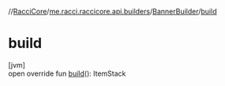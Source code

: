 //[RacciCore](../../../index.md)/[me.racci.raccicore.api.builders](../index.md)/[BannerBuilder](index.md)/[build](build.md)

# build

[jvm]\
open override fun [build](build.md)(): ItemStack
